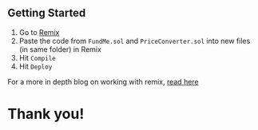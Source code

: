 ## Getting Started

1. Go to [Remix](https://remix.ethereum.org/)
2. Paste the code from `FundMe.sol` and `PriceConverter.sol` into new files (in same folder) in Remix
3. Hit `Compile`
4. Hit `Deploy`

For a more in depth blog on working with remix, [read here](https://docs.chain.link/docs/deploy-your-first-contract/)

# Thank you!
